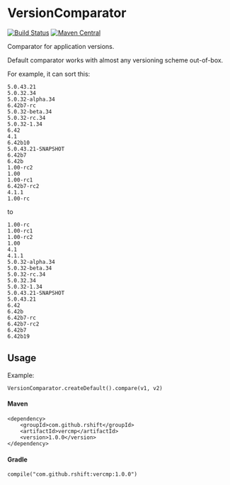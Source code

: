 # VersionComparator

[![Build Status](https://travis-ci.org/rshift/vercmp.svg?branch=master)](https://travis-ci.org/rshift/vercmp)
[![Maven Central](https://maven-badges.herokuapp.com/maven-central/com.github.rshift/vercmp/badge.svg)](https://maven-badges.herokuapp.com/maven-central/com.github.rshift/vercmp)

Comparator for application versions.

Default comparator works with almost any versioning scheme out-of-box.

For example, it can sort this:

    5.0.43.21
    5.0.32.34
    5.0.32-alpha.34
    6.42b7-rc
    5.0.32-beta.34
    5.0.32-rc.34
    5.0.32-1.34
    6.42
    4.1
    6.42b10
    5.0.43.21-SNAPSHOT
    6.42b7
    6.42b
    1.00-rc2
    1.00
    1.00-rc1
    6.42b7-rc2
    4.1.1
    1.00-rc
    
to

    1.00-rc
    1.00-rc1
    1.00-rc2
    1.00
    4.1
    4.1.1
    5.0.32-alpha.34
    5.0.32-beta.34
    5.0.32-rc.34
    5.0.32.34
    5.0.32-1.34
    5.0.43.21-SNAPSHOT
    5.0.43.21
    6.42
    6.42b
    6.42b7-rc
    6.42b7-rc2
    6.42b7
    6.42b19

## Usage

Example:
    
    VersionComparator.createDefault().compare(v1, v2)
    
#### Maven

    <dependency>
        <groupId>com.github.rshift</groupId>
        <artifactId>vercmp</artifactId>
        <version>1.0.0</version>
    </dependency>

#### Gradle
    
    compile("com.github.rshift:vercmp:1.0.0")
